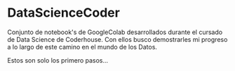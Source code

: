# DataScienceCoder
Conjunto de notebook's de GoogleColab desarrollados durante el cursado de Data Science de Coderhouse.
Con ellos busco demostrarles mi progreso a lo largo de este camino en el mundo de los Datos.

Estos son solo los primero pasos...
